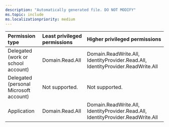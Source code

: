 ```yaml
---
description: "Automatically generated file. DO NOT MODIFY"
ms.topic: include
ms.localizationpriority: medium
---
```


|Permission type|Least privileged permissions|Higher privileged permissions|
|:---|:---|:---|
|Delegated (work or school account)|Domain.Read.All|Domain.ReadWrite.All, IdentityProvider.Read.All, IdentityProvider.ReadWrite.All|
|Delegated (personal Microsoft account)|Not supported.|Not supported.|
|Application|Domain.Read.All|Domain.ReadWrite.All, IdentityProvider.Read.All, IdentityProvider.ReadWrite.All|

